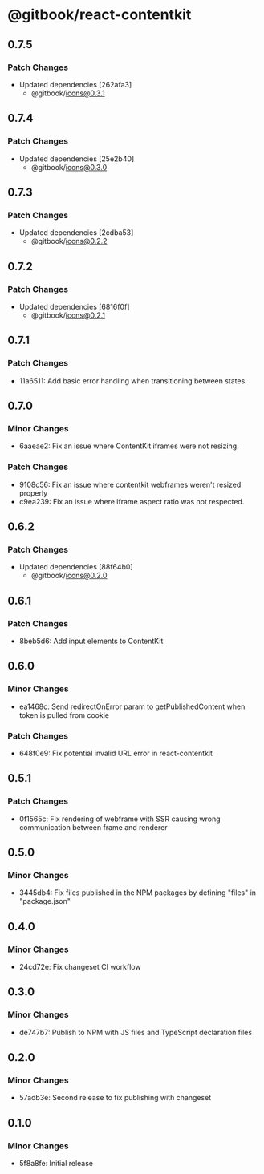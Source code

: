 # @gitbook/react-contentkit

## 0.7.5

### Patch Changes

- Updated dependencies [262afa3]
  - @gitbook/icons@0.3.1

## 0.7.4

### Patch Changes

- Updated dependencies [25e2b40]
  - @gitbook/icons@0.3.0

## 0.7.3

### Patch Changes

- Updated dependencies [2cdba53]
  - @gitbook/icons@0.2.2

## 0.7.2

### Patch Changes

- Updated dependencies [6816f0f]
  - @gitbook/icons@0.2.1

## 0.7.1

### Patch Changes

- 11a6511: Add basic error handling when transitioning between states.

## 0.7.0

### Minor Changes

- 6aaeae2: Fix an issue where ContentKit iframes were not resizing.

### Patch Changes

- 9108c56: Fix an issue where contentkit webframes weren't resized properly
- c9ea239: Fix an issue where iframe aspect ratio was not respected.

## 0.6.2

### Patch Changes

- Updated dependencies [88f64b0]
  - @gitbook/icons@0.2.0

## 0.6.1

### Patch Changes

- 8beb5d6: Add input elements to ContentKit

## 0.6.0

### Minor Changes

- ea1468c: Send redirectOnError param to getPublishedContent when token is pulled from cookie

### Patch Changes

- 648f0e9: Fix potential invalid URL error in react-contentkit

## 0.5.1

### Patch Changes

- 0f1565c: Fix rendering of webframe with SSR causing wrong communication between frame and renderer

## 0.5.0

### Minor Changes

- 3445db4: Fix files published in the NPM packages by defining "files" in "package.json"

## 0.4.0

### Minor Changes

- 24cd72e: Fix changeset CI workflow

## 0.3.0

### Minor Changes

- de747b7: Publish to NPM with JS files and TypeScript declaration files

## 0.2.0

### Minor Changes

- 57adb3e: Second release to fix publishing with changeset

## 0.1.0

### Minor Changes

- 5f8a8fe: Initial release

